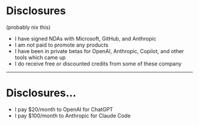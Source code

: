 # Disclosures

(probably nix this)

- I have signed NDAs with Microsoft, GitHub, and Anthropic
- I am not paid to promote any products
- I have been in private betas for OpenAI, Anthropic, Copilot, and other tools which came up
- I do receive free or discounted credits from some of these company

---

# Disclosures...

- I pay $20/month to OpenAI for ChatGPT
- I pay $100/month to Anthropic for Claude Code
